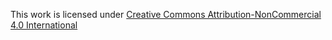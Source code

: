  This work is licensed under [Creative Commons Attribution-NonCommercial 4.0 International](https://creativecommons.org/licenses/by-nc/4.0/)
